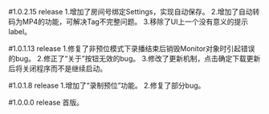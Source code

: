 ﻿#1.0.2.15 release
1.增加了房间号绑定Settings，实现自动保存。
2.增加了自动转码为MP4的功能，可解决Tag不完整问题。
3.移除了UI上一个没有意义的提示label。

#1.0.1.13 release
1.修复了非预位模式下录播结束后销毁Monitor对象时引起错误的bug。
2.修正了“关于”按钮无效的bug。
3.修改了更新机制，点击确定下载更新后将关闭程序而不是继续启动。

#1.0.1.8 release
1.增加了“录制预位”功能。
2.修复了部分bug。

#1.0.0.0 release
首版。